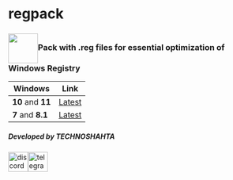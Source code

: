 # regpack
### <img align="center" width="60" height="60" src="https://upload.wikimedia.org/wikipedia/en/9/97/Registry_Editor_icon.png">Pack with .reg files for essential optimization of Windows Registry
| Windows  | Link |
| ------------- | ------------- |
| **10** and **11**  | [Latest](https://github.com/donkrage/regpack/releases/tag/v1.51)  |
| **7** and **8.1**  | [Latest](https://github.com/donkrage/regpack/releases/tag/v1.00)  |
##### Developed by TECHNOSHAHTA
[<img src='https://cdn.jsdelivr.net/npm/simple-icons@3.0.1/icons/discord.svg' alt='discord' height='40'>](https://discord.gg/mB6DprqmR9)[<img src='https://cdn.jsdelivr.net/npm/simple-icons@3.0.1/icons/telegram.svg' alt='telegram' height='40'>](https://t.me/TECHNOSHAHTA)
